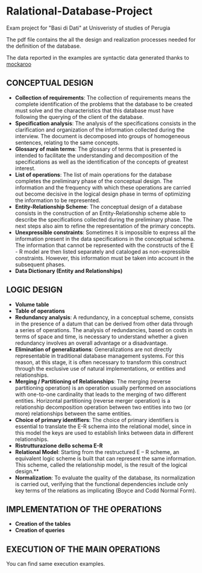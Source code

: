 # Ralational-Database-Project
Exam project for "Basi di Dati" at Unisveristy of studies of Perugia

The pdf file contains the all the design and realization processes needed for the definition of the database.

The data reported in the examples are syntactic data generated thanks to [mockaroo](https://mockaroo.com/)

## CONCEPTUAL DESIGN
* **Collection of requirements**: The collection of requirements means the complete identification of the problems that the database to be created must solve and the characteristics that this database must have following the querying of the client of the database.
* **Specification analysis**: The analysis of the specifications consists in the clarification and organization of the information collected during the interview. The document is decomposed into groups of homogeneous sentences, relating to the same concepts.
* **Glossary of main terms**: The glossary of terms that is presented is intended to facilitate the understanding and decomposition of the specifications as well as the identification of the concepts of greatest interest.
* **List of operations**: The list of main operations for the database completes the preliminary phase of the conceptual design. The information and the frequency with which these operations are carried out become decisive in the logical design phase in terms of optimizing the information to be represented.
* **Entity-Relationship Scheme**: The conceptual design of a database consists in the construction of an Entity-Relationship scheme able to describe the specifications collected during the preliminary phase. The next steps also aim to refine the representation of the primary concepts.
* **Unexpressible constraints**: Sometimes it is impossible to express all the information present in the data specifications in the conceptual schema. The information that cannot be represented with the constructs of the E - R model are then listed separately and cataloged as non-expressible constraints. However, this information must be taken into account in the subsequent phases.
* **Data Dictionary (Entity and Relationships)**

## LOGIC DESIGN
* **Volume table**
* **Table of operations**
* **Redundancy analysis**: A redundancy, in a conceptual scheme, consists in the presence of a datum that can be derived from other data through a series of operations. The analysis of redundancies, based on costs in terms of space and time, is necessary to understand whether a given redundancy involves an overall advantage or a disadvantage.
* **Elimination of generalizations**: Generalizations are not directly representable in traditional database management systems. For this reason, at this stage, it is often necessary to transform this construct through the exclusive use of natural implementations, or entities and relationships.
* **Merging / Partitioning of Relationships**: The merging (reverse partitioning operation) is an operation usually performed on associations with one-to-one cardinality that leads to the merging of two different entities. Horizontal partitioning (reverse merger operation) is a relationship decomposition operation between two entities into two (or more) relationships between the same entities.
* **Choice of primary identifiers**: The choice of primary identifiers is essential to translate the E-R schema into the relational model, since in this model the keys are used to establish links between data in different relationships.
* **Ristrutturazione dello schema E-R**
* **Relational Model**: Starting from the restructured E – R scheme, an equivalent logic scheme is built that can represent the same information. This scheme, called the relationship model, is the result of the logical design.**
* **Normalization**: To evaluate the quality of the database, its normalization is carried out, verifying that the functional dependencies include only key terms of the relations as implicating (Boyce and Codd Normal Form).

## IMPLEMENTATION OF THE OPERATIONS
* **Creation of the tables**
* **Creation of queries**

## EXECUTION OF THE MAIN OPERATIONS
You can find same execution examples.
